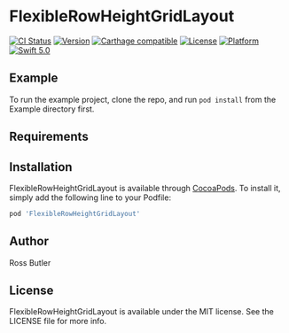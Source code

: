 # FlexibleRowHeightGridLayout

[![CI Status](https://img.shields.io/travis/rwbutler/FlexibleRowHeightGridLayout.svg?style=flat)](https://travis-ci.org/rwbutler/FlexibleRowHeightGridLayout)
[![Version](https://img.shields.io/cocoapods/v/FlexibleRowHeightGridLayout.svg?style=flat)](https://cocoapods.org/pods/FlexibleRowHeightGridLayout)
[![Carthage compatible](https://img.shields.io/badge/Carthage-compatible-4BC51D.svg?style=flat)](https://github.com/Carthage/Carthage)
[![License](https://img.shields.io/cocoapods/l/FlexibleRowHeightGridLayout.svg?style=flat)](https://cocoapods.org/pods/FlexibleRowHeightGridLayout)
[![Platform](https://img.shields.io/cocoapods/p/FlexibleRowHeightGridLayout.svg?style=flat)](https://cocoapods.org/pods/FlexibleRowHeightGridLayout)
[![Swift 5.0](https://img.shields.io/badge/Swift-5.0-orange.svg?style=flat)](https://swift.org/)

## Example

To run the example project, clone the repo, and run `pod install` from the Example directory first.

## Requirements

## Installation

FlexibleRowHeightGridLayout is available through [CocoaPods](https://cocoapods.org). To install
it, simply add the following line to your Podfile:

```ruby
pod 'FlexibleRowHeightGridLayout'
```

## Author

Ross Butler

## License

FlexibleRowHeightGridLayout is available under the MIT license. See the LICENSE file for more info.
